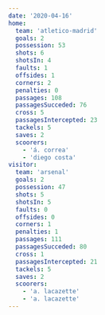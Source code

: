 ```yaml
---
date: '2020-04-16'
home:
  team: 'atletico-madrid'
  goals: 2
  possession: 53
  shots: 6
  shotsIn: 4
  faults: 1
  offsides: 1
  corners: 2
  penalties: 0
  passages: 108
  passagesSucceded: 76
  cross: 5
  passagesIntercepted: 23
  tackels: 5
  saves: 2
  scoorers:
    - 'á. correa'
    - 'diego costa'
visitor:
  team: 'arsenal'
  goals: 2
  possession: 47
  shots: 5
  shotsIn: 5
  faults: 0
  offsides: 0
  corners: 1
  penalties: 1
  passages: 111
  passagesSucceded: 80
  cross: 1
  passagesIntercepted: 21
  tackels: 5
  saves: 2
  scoorers:
    - 'a. lacazette'
    - 'a. lacazette'
---
```

